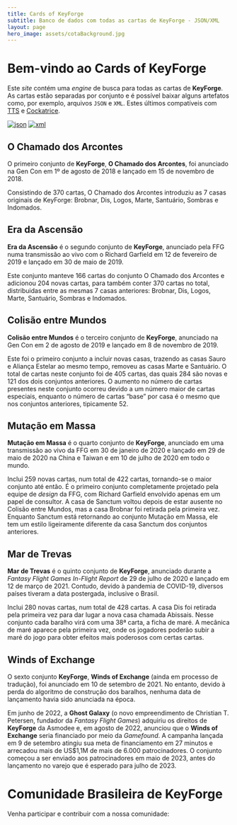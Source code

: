 ```yaml
---
title: Cards of KeyForge
subtitle: Banco de dados com todas as cartas de KeyForge - JSON/XML
layout: page
hero_image: assets/cotaBackground.jpg
---
```


# Bem-vindo ao Cards of KeyForge

Este _site_ contém uma _engine_ de busca para todas as cartas de **KeyForge**. As cartas estão separadas por conjunto e é possível baixar alguns artefatos
como, por exemplo, arquivos `JSON` e `XML`. Estes últimos compatíveis com [TTS](https://steamcommunity.com/sharedfiles/filedetails/?id=2479897263)
e [Cockatrice](https://cockatrice.github.io).

[![json](https://img.shields.io/badge/JSON-github-blue)](https://github.com/cardsofkeyforge/json/tree/master/json/pt)
[![xml](https://img.shields.io/badge/XML-github-green)](https://github.com/cardsofkeyforge/json/tree/master/xml/pt)

## O Chamado dos Arcontes

O primeiro conjunto de **KeyForge**, **O Chamado dos Arcontes**, foi anunciado na Gen Con em 1º de agosto de 2018 e lançado em 15 de novembro de 2018.

Consistindo de 370 cartas, O Chamado dos Arcontes introduziu as 7 casas originais de KeyForge: Brobnar, Dis, Logos, Marte, Santuário, Sombras e Indomados.

## Era da Ascensão

**Era da Ascensão** é o segundo conjunto de **KeyForge**, anunciado pela FFG numa transmissão ao vivo com o Richard Garfield em 12 de fevereiro de 2019
e lançado em 30 de maio de 2019.

Este conjunto manteve 166 cartas do conjunto O Chamado dos Arcontes e adicionou 204 novas cartas, para também conter 370 cartas no total,
distribuidas entre as mesmas 7 casas anteriores: Brobnar, Dis, Logos, Marte, Santuário, Sombras e Indomados.

## Colisão entre Mundos

**Colisão entre Mundos** é o terceiro conjunto de **KeyForge**, anunciado na Gen Con em 2 de agosto de 2019 e lançado em 8 de novembro de 2019.

Este foi o primeiro conjunto a incluir novas casas, trazendo as casas Sauro e Aliança Estelar ao mesmo tempo, removeu as casas Marte e Santuário.
O total de cartas neste conjunto foi de 405 cartas, das quais 284 são novas e 121 dos dois conjuntos anteriores. O aumento no número de cartas
presentes neste conjunto ocorreu devido a um número maior de cartas especiais, enquanto o número de cartas “base” por casa é o mesmo
que nos conjuntos anteriores, tipicamente 52.

## Mutação em Massa

**Mutação em Massa** é o quarto conjunto de **KeyForge**, anunciado em uma transmissão ao vivo da FFG em 30 de janeiro de 2020 e lançado em 29 de maio de 2020
na China e Taiwan e em 10 de julho de 2020 em todo o mundo.

Inclui 259 novas cartas, num total de 422 cartas, tornando-se o maior conjunto até então. É o primeiro conjunto completamente projetado pela equipe de
_design_ da FFG, com Richard Garfield envolvido apenas em um papel de consultor. A casa de Sanctum voltou depois de estar ausente no Colisão entre Mundos,
mas a casa Brobnar foi retirada pela primeira vez. Enquanto Sanctum está retornando ao conjunto Mutação em Massa, ele tem um estilo ligeiramente diferente
da casa Sanctum dos conjuntos anteriores.

## Mar de Trevas

**Mar de Trevas** é o quinto conjunto de **KeyForge**, anunciado durante a _Fantasy Flight Games In-Flight Report_ de 29 de julho de 2020
e lançado em 12 de março de 2021. Contudo, devido à pandemia de COVID-19, diversos países tiveram a data postergada,
inclusive o Brasil.

Inclui 280 novas cartas, num total de 428 cartas. A casa Dis foi retirada pela primeira vez para dar lugar a nova casa chamada Abissais.
Nesse conjunto cada baralho virá com uma 38ª carta, a ficha de maré. A mecânica de maré aparece pela primeira vez, onde os jogadores
poderão subir a maré do jogo para obter efeitos mais poderosos com certas cartas.

## Winds of Exchange

O sexto conjunto **KeyForge**, **Winds of Exchange** (ainda em processo de tradução), foi anunciado em 10 de setembro de 2021.
No entanto, devido à perda do algoritmo de construção dos baralhos, nenhuma data de lançamento havia sido anunciada na época.

Em junho de 2022, a **Ghost Galaxy** (o novo empreendimento de Christian T. Petersen, fundador da _Fantasy Flight Games_)
adquiriu os direitos de **KeyForge** da Asmodee e, em agosto de 2022, anunciou que o **Winds of Exchange** seria financiado por
meio da _Gamefound_. A campanha lançada em 9 de setembro atingiu sua meta de financiamento em 27 minutos e arrecadou mais de US$1,1M
de mais de 6.000 patrocinadores. O conjunto começou a ser enviado aos patrocinadores em maio de 2023, antes do lançamento no varejo
que é esperado para julho de 2023.

# Comunidade Brasileira de KeyForge

Venha participar e contribuir com a nossa comunidade:

<div class="buttons ">
    <a class="button is-medium is-discord" title="KeyForge Brasil no Discord" onclick="window.open('https://discord.gg/6AjCS4ppPQ');">
        <span class="icon"><i class="fab fa-discord fa-lg"></i></span>
    </a>
    <a class="button is-medium is-reddit" title="KeyForge Brasil no Reddit" onclick="window.open('https://www.reddit.com/r/KeyforgeBr/');">
        <span class="icon"><i class="fab fa-reddit fa-lg"></i></span>
    </a>
    <a class="button is-medium is-facebook" title="KeyForge Brasil no Facebook" onclick="window.open('https://www.facebook.com/keyforgebrasil/');">
        <span class="icon"><i class="fab fa-facebook fa-lg"></i></span>
    </a>
</div>

